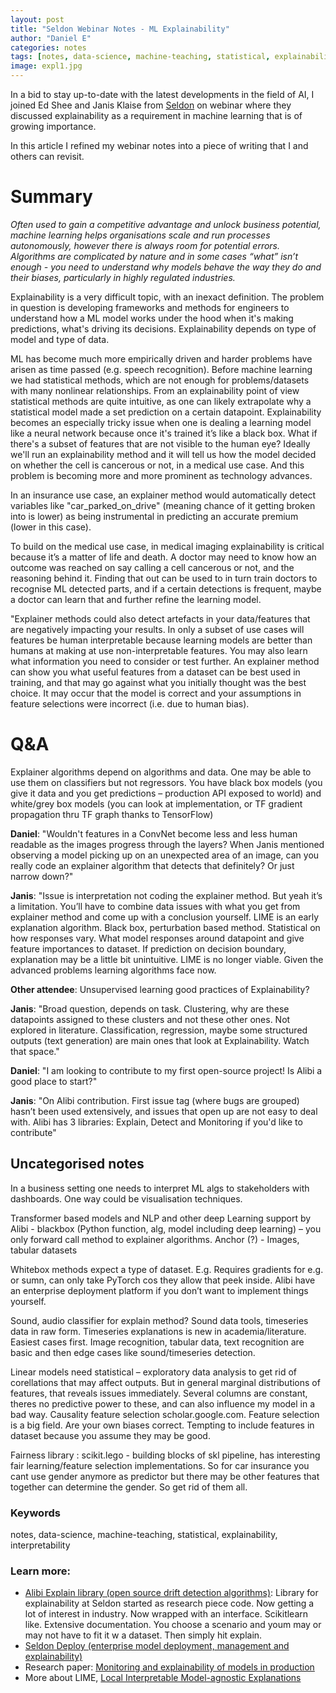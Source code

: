 ```yaml
---
layout: post
title: "Seldon Webinar Notes - ML Explainability"
author: "Daniel E"
categories: notes
tags: [notes, data-science, machine-teaching, statistical, explainability, interpretability]
image: expl1.jpg
---
```



In a bid to stay up-to-date with the latest developments in the field of AI, I joined Ed Shee and Janis Klaise from [Seldon](https://www.seldon.io/) on webinar  where they discussed explainability as a requirement in machine learning that is of growing importance.

In this article I refined my webinar notes into a piece of writing that I and others can revisit. 

# Summary
_Often used to gain a competitive advantage and unlock business potential, machine learning helps organisations scale and run processes autonomously, however there is always room for potential errors. Algorithms are complicated by nature and in some cases “what” isn’t enough - you need to understand why models behave the way they do and their biases, particularly in highly regulated industries._

Explainability is a very difficult topic, with an inexact definition.
The problem in question is developing frameworks and methods for engineers to understand how a ML model works under the hood when it's making predictions, what's driving its decisions.
Explainability depends on type of model and type of data. 

ML has become much more empirically driven and harder problems have arisen as time passed (e.g. speech recognition). Before machine learning we had statistical methods, which are not enough for problems/datasets with many nonlinear relationships. From an explainability point of view statistical methods are quite intuitive, as one can likely extrapolate why a statistical model made a set prediction on a certain datapoint. Explainability becomes an especially tricky issue when one is dealing a learning model like a neural network because once it's trained it’s like a black box. What if there's a subset of features that are not visible to the human eye? Ideally we'll run an explainability method and it will tell us how the model decided on whether the cell is cancerous or not, in a medical use case. And this problem is becoming more and more prominent as technology advances. 

In an insurance use case, an explainer method would automatically detect variables like "car_parked_on_drive" (meaning chance of it getting broken into is lower) as being instrumental in predicting an accurate premium (lower in this case).

To build on the medical use case, in medical imaging explainability is critical because it’s a matter of life and death. A doctor may need to know how an outcome was reached on say calling a cell cancerous or not, and the reasoning behind it. Finding that out can be used to in turn train doctors to recognise ML detected parts, and if a certain detections is frequent, maybe a doctor can learn that and further refine the learning model.

"Explainer methods could also detect artefacts in your data/features that are negatively impacting your results. In only a subset of use cases will features be human interpretable because learning models are better than humans at making at use non-interpretable features. 
You may also learn what information you need to consider or test further. An explainer method can show you what useful features from a dataset can be best used in training, and that may go against what you initially thought was the best choice. It may occur that the model is correct and your assumptions in feature selections were incorrect (i.e. due to human bias).


# Q&A
Explainer algorithms depend on algorithms and data. One may be able to use them on classifiers but not regressors. You have black box models (you give it data and you get predictions – production API exposed to world) and white/grey box models (you can look at implementation, or TF gradient propagation thru TF graph thanks to TensorFlow)

**Daniel**: "Wouldn't features in a ConvNet become less and less human readable as the images progress through the layers? When Janis mentioned observing a model picking up on an unexpected area of an image, can you really code an explainer algorithm that detects that definitely? Or just narrow down?"

**Janis**: "Issue is interpretation not coding the explainer method. But yeah it’s a limitation. You’ll have to combine data issues with what you get from explainer method and come up with a conclusion yourself. LIME is an early explanation algorithm. Black box, perturbation based method. Statistical on how responses vary. What model responses around datapoint and give feature importances to dataset. If prediction on decision boundary, explanation may be a little bit unintuitive. LIME is no longer viable. Given the advanced problems learning algorithms face now.

**Other attendee**: Unsupervised learning good practices of Explainability?

**Janis**: "Broad question, depends on task. Clustering, why are these datapoints assigned to these clusters and not these other ones. Not explored in literature. Classification, regression, maybe some structured outputs (text generation) are main ones that look at Explainability. Watch that space."

**Daniel**: "I am looking to contribute to my first open-source project! Is Alibi a good place to start?" 

**Janis**:  "On Alibi contribution. First issue tag (where bugs are grouped) hasn’t been used extensively, and issues that open up are not easy to deal with. Alibi has 3 libraries: Explain, Detect and Monitoring if you'd like to contribute"

## Uncategorised notes
In a business setting one needs to interpret ML algs to stakeholders with dashboards. One way could be visualisation techniques.

Transformer based models and NLP and other deep Learning support by Alibi  - blackbox (Python function, alg, model including deep learning) – you only forward call method to explainer algorithms. Anchor (?)  - Images, tabular datasets

Whitebox methods expect a type of dataset. E.g. Requires gradients for e.g. or sumn, can only take PyTorch cos they allow that peek inside. Alibi have an enterprise deployment platform if you don’t want to implement things yourself.

Sound, audio classifier for explain method? Sound data tools, timeseries data in raw form. Timeseries explanations is new in academia/literature. Easiest cases first. Image recognition, tabular data, text recognition are basic and then edge cases like sound/timeseries detection.

Linear models need statistical – exploratory data analysis to get rid of corellations that may affect outputs. But in general marginal distributions of features, that reveals issues immediately. Several columns are constant, theres no predictive power to these, and can also influence my model in a bad way. Causality feature selection scholar.google.com. Feature selection is a big field. Are your own biases correct. Tempting to include features in dataset because you assume they may be good.

Fairness library : scikit.lego  - building blocks of skl pipeline, has interesting fair learning/feature selection implementations. So for car insurance you cant use gender anymore as predictor but there may be other features that together can determine the gender. So get rid of them all.

### Keywords
notes, data-science, machine-teaching, statistical, explainability, interpretability

### Learn more:
* [Alibi Explain library (open source drift detection algorithms)](https://go.seldon.io/e/702803/SeldonIO-alibi/9lnw4/404447027?h=3neI9R25ICFgCco2L9Ue1V4PtIdMOvBbMkokDZW1ToU): Library for explainability at Seldon started as research piece code. Now getting a lot of interest in industry. Now wrapped with an interface. Scikitlearn like. Extensive documentation. You choose a scenario and youm may or may not have to fit it w a dataset. Then simply hit explain.
* [Seldon Deploy (enterprise model deployment, management and explainability)](https://go.seldon.io/e/702803/seldon-deploy/9lnw6/404447027?h=3neI9R25ICFgCco2L9Ue1V4PtIdMOvBbMkokDZW1ToU)
* Research paper: [Monitoring and explainability of models in production](https://go.seldon.io/e/702803/ility-of-models-in-production-/9lnw8/404447027?h=3neI9R25ICFgCco2L9Ue1V4PtIdMOvBbMkokDZW1ToU)
* More about LIME, [Local Interpretable Model-agnostic Explanations](https://towardsdatascience.com/lime-explain-machine-learning-predictions-af8f18189bfe)